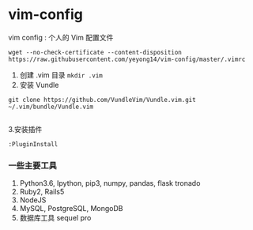 # vim-config
vim config : 个人的 Vim 配置文件

```
wget --no-check-certificate --content-disposition https://raw.githubusercontent.com/yeyong14/vim-config/master/.vimrc

```

1. 创建 .vim 目录 `mkdir .vim`
2. 安装 Vundle

```
git clone https://github.com/VundleVim/Vundle.vim.git ~/.vim/bundle/Vundle.vim


```

3.安装插件

```
:PluginInstall
```

### 一些主要工具
1. Python3.6, Ipython, pip3, numpy, pandas, flask tronado
2. Ruby2, Rails5
3. NodeJS
4. MySQL, PostgreSQL, MongoDB
5. 数据库工具 sequel pro
